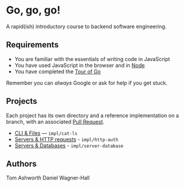 # Go, go, go!

A rapid(ish) introductory course to backend software engineering.

## Requirements

- You are familiar with the essentials of writing code in JavaScript
- You have used JavaScript in the browser and in [Node][node]
- You have completed the [Tour of Go][tourofgo]

Remember you can _always_ Google or ask for help if you get stuck.

## Projects

Each project has its own directory and a reference implementation on a branch, with an associated [Pull Request](https://github.com/CodeYourFuture/immersive-go-course/pulls).

- [CLI & Files](./cli-files) — `impl/cat-ls`
- [Servers & HTTP requests](./http-auth) - `impl/http-auth`
- [Servers & Databases](./server-database) - `impl/server-database`

## Authors

Tom Ashworth
Daniel Wagner-Hall

[tourofgo]: https://go.dev/tour
[node]: https://nodejs.org/en/
